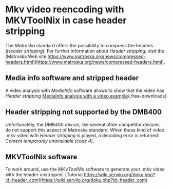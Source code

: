 # Mkv video reencoding with MKVToolNix in case header stripping

The *Matroska* standard offers the possibility to compress the headers (*Header stripping*).
For further information about *Header stripping*, visit the [Matroska Web site https://www.matroska.org/news/compressed-headers.html](https://www.matroska.org/news/compressed-headers.html).

## Media info software and stripped header
A video analysis with *MediaInfo* software allows to show that the video has *Header stripping* [MediaInfo analysis with a video example](tools/Media_info-video_example_with_stripping.jpg){.free-downloads}

## Header stripping not supported by the DMB400
Unfortunately, the DMB400 device, like several other competitor devices, do not support this aspect of Matroska standard. When these kind of video .mkv video with *Header stripping* is played, a decoding error is returned: *Content temporarily unavailable (code 4)*. 
 
## MKVToolNix software
To work around, use the *MKVToolNix* software to generate your .mkv video with the header unstripped.
[Tutorial https://wiki.serviio.org/doku.php?id=header_com](https://wiki.serviio.org/doku.php?id=header_com) 

